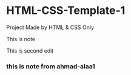 # HTML-CSS-Template-1
Project Made by HTML &amp; CSS Only

This is note

This is second edit

### this is note from ahmad-alaa1
